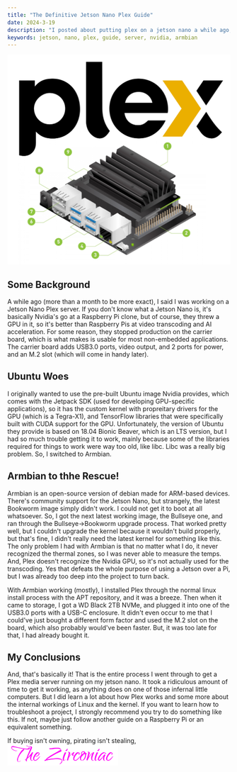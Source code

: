 ```yaml
---
title: "The Definitive Jetson Nano Plex Guide"
date: 2024-3-19
description: "I posted about putting plex on a jetson nano a while ago, so here's an actual description of the setup"
keywords: jetson, nano, plex, guide, server, nvidia, armbian
---
```

<img id="interpostimage" src="https://raw.githubusercontent.com/ZirconiaCubed3v2/ZirconiaCubed3v2.github.io/refs/heads/main/_images/2024-03-19-plex-jetson.png" alt="the plex logo above a jetson nano">  
  
  
<h2 id="heading">Some Background</h2>
A while ago (more than a month to be more exact), I said I was working on a Jetson Nano Plex server. If you don't know what a Jetson Nano is, it's basically Nvidia's go at a Raspberry Pi clone, but of course, they threw a GPU in it, so it's better than Raspberry Pis at video transcoding and AI acceleration. For some reason, they stopped production on the carrier board, which is what makes is usable for most non-embedded applications. The carrier board adds USB3.0 ports, video output, and 2 ports for power, and an M.2 slot (which will come in handy later).  
  
  
<h2 id="heading">Ubuntu Woes</h2>
I originally wanted to use the pre-built Ubuntu image Nvidia provides, which comes with the Jetpack SDK (used for developing GPU-specific applications), so it has the custom kernel with propreitary drivers for the GPU (which is a Tegra-X1), and TensorFlow libraries that were specifically built with CUDA support for the GPU. Unfortunately, the version of Ubuntu they provide is based on 18.04 Bionic Beaver, which is an LTS version, but I had so much trouble getting it to work, mainly because some of the libraries required for things to work were way too old, like libc. Libc was a really big problem. So, I switched to Armbian.  
  
  
<h2 id="heading">Armbian to thhe Rescue!</h2>
Armbian is an open-source version of debian made for ARM-based devices. There's community support for the Jetson Nano, but strangely, the latest Bookworm image simply didn't work. I could not get it to boot at all whatsoever. So, I got the next latest working image, the Bullseye one, and ran through the Bullseye->Bookworm upgrade process. That worked pretty well, but I couldn't upgrade the kernel because it wouldn't build properly, but that's fine, I didn't really need the latest kernel for something like this. The only problem I had with Armbian is that no matter what I do, it never recognized the thermal zones, so I was never able to measure the temps. And, Plex doesn't recognize the Nvidia GPU, so it's not actually used for the transcoding. Yes that defeats the whole purpose of using a Jetson over a Pi, but I was already too deep into the project to turn back.  
  
  
With Armbian working (mostly), I installed Plex through the normal linux install process with the APT repository, and it was a breeze. Then when it came to storage, I got a WD Black 2TB NVMe, and plugged it into one of the USB3.0 ports with a USB-C enclosure. It didn't even occur to me that I could've just bought a different form factor and used the M.2 slot on the board, which also probably would've been faster. But, it was too late for that, I had already bought it.  
  
   
<h2 id="heading">My Conclusions</h2>
And, that's basically it! That is the entire process I went through to get a Plex media server running on my jetson nano. It took a ridiculous amount of time to get it working, as anything does on one of those infernal little computers. But I did learn a lot about how Plex works and some more about the internal workings of Linux and the kernel. If you want to learn how to troubleshoot a project, I strongly recommend you try to do something like this. If not, maybe just follow another guide on a Raspberry Pi or an equivalent something.
&nbsp;  
&nbsp;  

If buying isn't owning, pirating isn't stealing,    
<img src="https://github.com/ZirconiaCubed3v2/ZirconiaCubed3v2.github.io/blob/main/_images/sig.png?raw=true" alt="signature" style="width:250px;"/>
